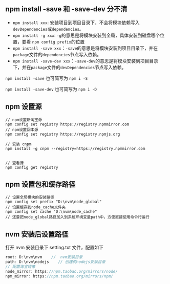 ## npm install -save 和 -save-dev 分不清

- `npm install xxx`: 安装项目到项目目录下，不会将模块依赖写入`devDependencies`或`dependencies`。
- `npm install -g xxx`: `-g`的意思是将模块安装到全局，具体安装到磁盘哪个位置，要看 `npm config prefix`的位置
- `npm install -save xxx`：`-save`的意思是将模块安装到项目目录下，并在`package`文件的`dependencies`节点写入依赖。
- `npm install -save-dev xxx`：`-save-dev`的意思是将模块安装到项目目录下，并在`package`文件的`devDependencies`节点写入依赖。

`npm install -save` 也可简写为 `npm i -S`

`npm install -save-dev` 也可简写为 `npm i -D`

## npm 设置源

```shell
// npm设置新淘宝源
npm config set registry https://registry.npmmirror.com
// npm设置回本源
npm config set registry https://registry.npmjs.org

// 安装 cnpm
npm install -g cnpm --registry=https://registry.npmmirror.com


// 查看源
npm config get registry
```

## npm 设置包和缓存路径

```shell
// 设置全局模块的安装路径
npm config set prefix "D:\nvm\node_global"
// 设置缓存到node_cache文件夹
npm config set cache "D:\nvm\node_cache"
// 还要把node_global路径加入到系统环境变量path中，方便直接使用命令行运行
```

## nvm 安装后设置路径

打开 nvm 安装目录下 setting.txt 文件，配置如下

```cpp
root: D:\nvm\nvm    //  nvm安装目录
path: D:\nvm\nodejs    // 创建的nodejs安装目录
// 配置淘宝镜像   
node_mirror: https://npm.taobao.org/mirrors/node/
npm_mirror: https://npm.taobao.org/mirrors/npm/
```

